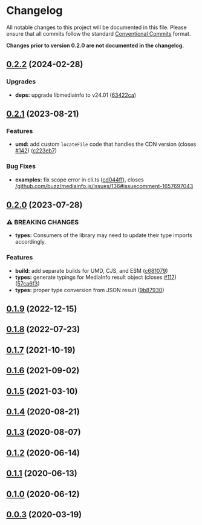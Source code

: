 # Changelog

All notable changes to this project will be documented in this file. Please ensure that all commits follow the standard [Conventional Commits](https://www.conventionalcommits.org/en/v1.0.0/) format.

**Changes prior to version 0.2.0 are not documented in the changelog.**

## [0.2.2](https://github.com/buzz/mediainfo.js/compare/v0.2.1...v0.2.2) (2024-02-28)


### Upgrades

* **deps:** upgrade libmediainfo to v24.01 ([63422ca](https://github.com/buzz/mediainfo.js/commit/63422ca1fef1295c0d4649b19f493ce1af4dc987))

## [0.2.1](https://github.com/buzz/mediainfo.js/compare/v0.2.0...v0.2.1) (2023-08-21)


### Features

* **umd:** add custom `locateFile` code that handles the CDN version (closes [#142](https://github.com/buzz/mediainfo.js/issues/142)) ([c223eb7](https://github.com/buzz/mediainfo.js/commit/c223eb7fb16355e2ae75febb183fd7107df1d77c))


### Bug Fixes

* **examples:** fix scope error in cli.ts ([cd044ff](https://github.com/buzz/mediainfo.js/commit/cd044ff82d46092eb765f2fdab7d1f8d47e824ba)), closes [/github.com/buzz/mediainfo.js/issues/136#issuecomment-1657697043](https://github.com/buzz//github.com/buzz/mediainfo.js/issues/136/issues/issuecomment-1657697043)

## [0.2.0](https://github.com/buzz/mediainfo.js/compare/v0.1.8...v0.2.0) (2023-07-28)


### ⚠ BREAKING CHANGES

* **types:** Consumers of the library may need to update their
type imports accordingly.

### Features

* **build:** add separate builds for UMD, CJS, and ESM ([c681079](https://github.com/buzz/mediainfo.js/commit/c6810790e4daf3b2168e84c0de368090a38f6254))
* **types:** generate typings for MediaInfo result object (closes [#117](https://github.com/buzz/mediainfo.js/issues/117)) ([57ca6f3](https://github.com/buzz/mediainfo.js/commit/57ca6f3ecbf7b75cdc7f8d977268da434b0b6047))
* **types:** proper type conversion from JSON result ([9b87930](https://github.com/buzz/mediainfo.js/commit/9b879303f956bb572d83776677328dcda3ab0fdc))

## [0.1.9](https://github.com/buzz/mediainfo.js/compare/v0.1.8...v0.1.9) (2022-12-15)

## [0.1.8](https://github.com/buzz/mediainfo.js/compare/v0.1.7...v0.1.8) (2022-07-23)

## [0.1.7](https://github.com/buzz/mediainfo.js/compare/v0.1.6...v0.1.7) (2021-10-19)

## [0.1.6](https://github.com/buzz/mediainfo.js/compare/v0.1.5...v0.1.6) (2021-09-02)

## [0.1.5](https://github.com/buzz/mediainfo.js/compare/v0.1.4...v0.1.5) (2021-03-10)

## [0.1.4](https://github.com/buzz/mediainfo.js/compare/v0.1.3...v0.1.4) (2020-08-21)

## [0.1.3](https://github.com/buzz/mediainfo.js/compare/v0.1.2...v0.1.3) (2020-08-07)

## [0.1.2](https://github.com/buzz/mediainfo.js/compare/v0.1.1...v0.1.2) (2020-06-14)

## [0.1.1](https://github.com/buzz/mediainfo.js/compare/v0.1.0...v0.1.1) (2020-06-13)

## [0.1.0](https://github.com/buzz/mediainfo.js/compare/v0.0.3...v0.1.0) (2020-06-12)

## [0.0.3](https://github.com/buzz/mediainfo.js/compare/c5f6cc1...v0.0.3) (2020-03-19)
